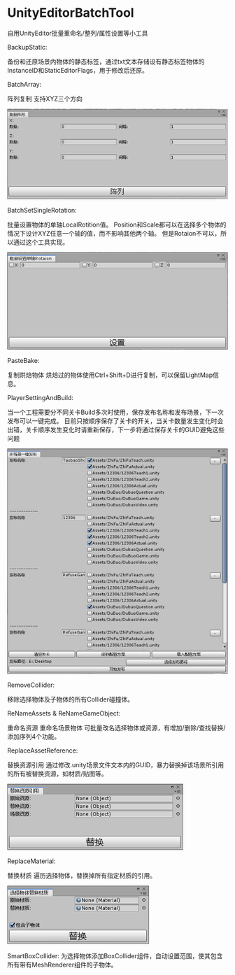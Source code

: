 # UnityEditorBatchTool
自用UnityEditor批量重命名/整列/属性设置等小工具

BackupStatic:

备份和还原场景内物体的静态标签，通过txt文本存储设有静态标签物体的InstanceID和StaticEditorFlags，用于修改后还原。

BatchArray:

阵列复制
支持XYZ三个方向

![Image](https://github.com/ghzh26252/UnityEditorBatchTool/blob/master/Image/%E9%98%B5%E5%88%97.png)

BatchSetSingleRotation:

批量设置物体的单轴LocalRotition值。
Position和Scale都可以在选择多个物体的情况下设计XYZ任意一个轴的值，而不影响其他两个轴。
但是Rotaion不可以，所以通过这个工具实现。

![Image](https://github.com/ghzh26252/UnityEditorBatchTool/blob/master/Image/%E5%8D%95%E8%BD%B4rotation.png)

PasteBake:

复制烘焙物体
烘焙过的物体使用Ctrl+Shift+D进行复制，可以保留LightMap信息。

PlayerSettingAndBuild:

当一个工程需要分不同关卡Build多次时使用，保存发布名称和发布场景，下一次发布可以一键完成。
目前只按顺序保存了关卡的开关，当关卡数量发生变化时会出错，关卡顺序发生变化时请重新保存，下一步将通过保存关卡的GUID避免这些问题

![Image](https://github.com/ghzh26252/UnityEditorBatchTool/blob/master/Image/%E5%A4%9A%E5%9C%BA%E6%99%AF%E5%8F%91%E5%B8%83.png)

RemoveCollider:

移除选择物体及子物体的所有Collider碰撞体。

ReNameAssets & ReNameGameObject:

重命名资源 重命名场景物体
可批量改名选择物体或资源，有增加/删除/查找替换/添加序列4个功能。

ReplaceAssetReference:

替换资源引用
通过修改.unity场景文件文本内的GUID，暴力替换掉该场景所引用的所有被替换资源，如材质/贴图等。

![Image](https://github.com/ghzh26252/UnityEditorBatchTool/blob/master/Image/%E6%9B%BF%E6%8D%A2%E8%B5%84%E6%BA%90.png)

ReplaceMaterial:

替换材质
遍历选择物体，替换掉所有指定材质的引用。

![Image](https://github.com/ghzh26252/UnityEditorBatchTool/blob/master/Image/%E6%9B%BF%E6%8D%A2%E6%9D%90%E8%B4%A8.png)

SmartBoxCollider:
为选择物体添加BoxCollider组件，自动设置范围，使其包含所有带有MeshRenderer组件的子物体。
